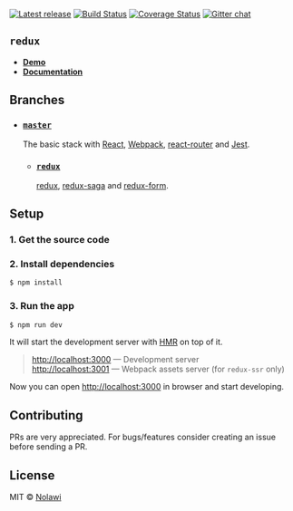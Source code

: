<p align="center">

  <a href="https://github.com/nolawi/biztravel/releases/latest"><img src="https://github-release-version.herokuapp.com/github/nolawi/biztravel/release.svg?style=flat-square" alt="Latest release" /></a>
  <a href="https://travis-ci.org/nolawi/biztravel"><img src="https://img.shields.io/travis/nolawi/biztravel/redux.svg?style=flat-square" alt="Build Status" /></a>
  <a href="https://codecov.io/gh/nolawi/biztravel/branch/redux"><img src="https://img.shields.io/codecov/c/github/nolawi/biztravel/redux.svg?style=flat-square" alt="Coverage Status" /></a>
  <a href="https://gitter.im/nolawi/biztravel"><img src="https://img.shields.io/badge/chat-on%20gitter-1dce73.svg?style=flat-square" alt="Gitter chat" /></a>
</p>

## `redux`

- **[Demo](https://google.com)**
- **[Documentation](https://github.com/nolawi/biztravel/wiki)**

## Branches

- ### [`master`](https://github.com/nolawi/biztravel)

  The basic stack with [React](https://facebook.github.io/react/), [Webpack](https://github.com/webpack/webpack), [react-router](https://github.com/ReactTraining/react-router) and [Jest](https://facebook.github.io/jest/).

  - ### [`redux`](https://github.com/reactjs/redux) 
       [redux](https://github.com/reactjs/redux), [redux-saga](https://github.com/yelouafi/redux-saga) and [redux-form](https://github.com/erikras/redux-form).

      

## Setup

### 1. Get the source code




### 2. Install dependencies

```sh
$ npm install
```

### 3. Run the app

```sh
$ npm run dev
```

It will start the development server with [HMR](https://webpack.github.io/docs/hot-module-replacement) on top of it.

> [http://localhost:3000](http://localhost:3000) — Development server<br>
> [http://localhost:3001](http://localhost:3001) — Webpack assets server (for `redux-ssr` only)<br>

Now you can open [http://localhost:3000](http://localhost:3000) in browser and start developing.

## Contributing


PRs are very appreciated. For bugs/features consider creating an issue before sending a PR.

## License

MIT © [Nolawi](https://github.com/nolawi)
